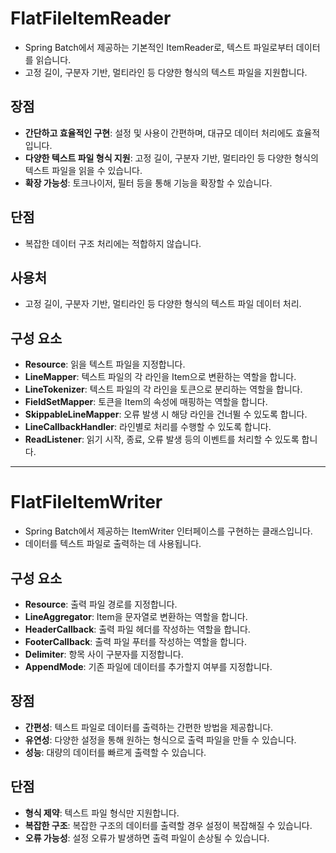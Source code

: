 # FlatFileItemReader

- Spring Batch에서 제공하는 기본적인 ItemReader로, 텍스트 파일로부터 데이터를 읽습니다.
- 고정 길이, 구분자 기반, 멀티라인 등 다양한 형식의 텍스트 파일을 지원합니다.

## 장점

- **간단하고 효율적인 구현**: 설정 및 사용이 간편하며, 대규모 데이터 처리에도 효율적입니다.
- **다양한 텍스트 파일 형식 지원**: 고정 길이, 구분자 기반, 멀티라인 등 다양한 형식의 텍스트 파일을 읽을 수 있습니다.
- **확장 가능성**: 토크나이저, 필터 등을 통해 기능을 확장할 수 있습니다.

## 단점

- 복잡한 데이터 구조 처리에는 적합하지 않습니다.

## 사용처

- 고정 길이, 구분자 기반, 멀티라인 등 다양한 형식의 텍스트 파일 데이터 처리.

## 구성 요소

- **Resource**: 읽을 텍스트 파일을 지정합니다.
- **LineMapper**: 텍스트 파일의 각 라인을 Item으로 변환하는 역할을 합니다.
- **LineTokenizer**: 텍스트 파일의 각 라인을 토큰으로 분리하는 역할을 합니다.
- **FieldSetMapper**: 토큰을 Item의 속성에 매핑하는 역할을 합니다.
- **SkippableLineMapper**: 오류 발생 시 해당 라인을 건너뛸 수 있도록 합니다.
- **LineCallbackHandler**: 라인별로 처리를 수행할 수 있도록 합니다.
- **ReadListener**: 읽기 시작, 종료, 오류 발생 등의 이벤트를 처리할 수 있도록 합니다.

---

# FlatFileItemWriter

- Spring Batch에서 제공하는 ItemWriter 인터페이스를 구현하는 클래스입니다.
- 데이터를 텍스트 파일로 출력하는 데 사용됩니다.

## 구성 요소

- **Resource**: 출력 파일 경로를 지정합니다.
- **LineAggregator**: Item을 문자열로 변환하는 역할을 합니다.
- **HeaderCallback**: 출력 파일 헤더를 작성하는 역할을 합니다.
- **FooterCallback**: 출력 파일 푸터를 작성하는 역할을 합니다.
- **Delimiter**: 항목 사이 구분자를 지정합니다.
- **AppendMode**: 기존 파일에 데이터를 추가할지 여부를 지정합니다.

## 장점

- **간편성**: 텍스트 파일로 데이터를 출력하는 간편한 방법을 제공합니다.
- **유연성**: 다양한 설정을 통해 원하는 형식으로 출력 파일을 만들 수 있습니다.
- **성능**: 대량의 데이터를 빠르게 출력할 수 있습니다.

## 단점

- **형식 제약**: 텍스트 파일 형식만 지원합니다.
- **복잡한 구조**: 복잡한 구조의 데이터를 출력할 경우 설정이 복잡해질 수 있습니다.
- **오류 가능성**: 설정 오류가 발생하면 출력 파일이 손상될 수 있습니다.
